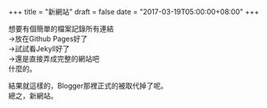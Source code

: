 +++
title = "新網站"
draft = false
date = "2017-03-19T05:00:00+08:00"
+++

想要有個簡單的檔案記錄所有連結  
→放在Github Pages好了  
→試試看Jekyll好了  
→還是直接弄成完整的網站吧  
什麼的。  

結果就這樣的，Blogger那裡正式的被取代掉了呢。  
總之，新網站。
